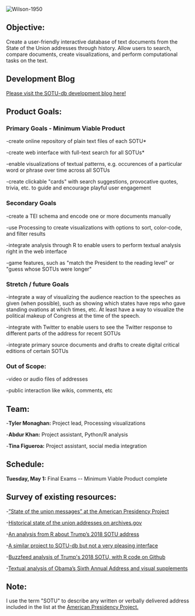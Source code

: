 ![Wilson-1950](https://upload.wikimedia.org/wikipedia/commons/thumb/7/78/Photograph_of_President_Truman_delivering_his_State_of_the_Union_address_to_a_joint_session_of_Congress._-_NARA_-_200188.jpg/593px-Photograph_of_President_Truman_delivering_his_State_of_the_Union_address_to_a_joint_session_of_Congress._-_NARA_-_200188.jpg)
## Objective:
Create a user-friendly interactive database of text documents from the State of the Union addresses through history. Allow users to search, compare documents, create visualizations, and perform computational tasks on the text.

## Development Blog
[Please visit the SOTU-db development blog here!](http://blog.sotu-db.com/) 

## Product Goals:

### Primary Goals - Minimum Viable Product

-create online repository of plain text files of each SOTU*

-create web interface with full-text search for all SOTUs*

-enable visualizations of textual patterns, e.g. occurences of a particular word or phrase over time across all SOTUs

-create clickable "cards" with search suggestions, provocative quotes, trivia, etc. to guide and encourage playful user engagement

### Secondary Goals

-create a TEI schema and encode one or more documents manually

-use Processing to create visualizations with options to sort, color-code, and filter results

-integrate analysis through R to enable users to perform textual analysis right in the web interface

-game features, such as "match the President to the reading level" or "guess whose SOTUs were longer"

### Stretch / future Goals

-integrate a way of visualizing the audience reaction to the speeches as given (when possible), such as showing which states have reps who gave standing ovations at which times, etc. At least have a way to visualize the political makeup of Congress at the time of the speech. 

-integrate with Twitter to enable users to see the Twitter response to different parts of the address for recent SOTUs

-integrate primary source documents and drafts to create digital critical editions of certain SOTUs

### Out of Scope:
-video or audio files of addresses

-public interaction like wikis, comments, etc

## Team:
-**Tyler Monaghan:** Project lead, Processing visualizations

-**Abdur Khan:** Project assistant, Python/R analysis

-**Tina Figueroa:** Project assistant, social media integration

## Schedule:
**Tuesday, May 1:** Final Exams -- Minimum Viable Product complete

## Survey of existing resources:

-[”State of the union messages” at the American Presidency Project](http://www.presidency.ucsb.edu/sou.php)

-[Historical state of the union addresses on archives.gov](https://www.archives.gov/legislative/features/sotu)

-[An analysis from R about Trump’s 2018 SOTU address](http://blog.revolutionanalytics.com/2018/01/trump-sotu.html)

-[A similar project to SOTU-db but not a very pleasing interface](http://stateoftheunion.onetwothree.net/index.shtml)

-[Buzzfeed analysis of Trump's 2018 SOTU, with R code on Github](https://buzzfeednews.github.io/2018-01-trump-state-of-the-union/)

-[Textual analysis of Obama’s Sixth Annual Address and visual supplements](http://www.digitalhumanities.org/dhq/vol/10/4/000280/000280.html)

## Note:
I use the term "SOTU" to describe any written or verbally delivered address included in the list at the [American Presidency Project.](http://www.presidency.ucsb.edu/sou.php)